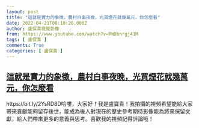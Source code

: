 ```yaml
---
layout: post
title: "這就是實力的象徵，農村白事夜晚，光買煙花就幾萬元，你怎麼看"
date: 2022-04-21T08:10:26.000Z
author: 盧保貴視覺影像
from: https://www.youtube.com/watch?v=RWBbnrgj41M
tags: [ 盧保貴 ]
comments: True
categories: [ 盧保貴 ]
---
```

<!--1650528626000-->
[這就是實力的象徵，農村白事夜晚，光買煙花就幾萬元，你怎麼看](https://www.youtube.com/watch?v=RWBbnrgj41M)
------

<div>
https://bit.ly/2YsRD8D哈嘍，大家好！我是盧寶貴！我拍攝的視頻希望能給大家帶來貢獻能夠留存後世，能成為後人對現在的歷史參考期待影像能為將來保留文獻，給人們帶來更多的意義與思考。喜歡我的視頻記得評論哦！
</div>
